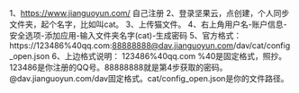 1、https://www.jianguoyun.com/
自己注册
2、登录坚果云，点创建，个人同步文件夹，起个名字，比如叫cat。
3、上传猫文件。
4、右上角用户名-账户信息-安全选项-添加应用-输入文件夹名字(cat)-生成密码
5、官方格式：https://123486%40qq.com:88888888@dav.jianguoyun.com/dav/cat/config_open.json
6、上边格式说明：
123486%40qq.com  %40是固定格式，照抄。123486是你注册的QQ号。88888888就是第4步获取的密码。@dav.jianguoyun.com/dav固定格式。cat/config_open.json是你的文件路径。
